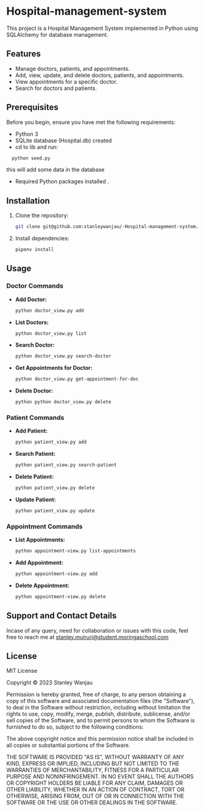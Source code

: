 # Hospital-management-system

This project is a Hospital Management System implemented in Python using SQLAlchemy for database management.

## Features

- Manage doctors, patients, and appointments.
- Add, view, update, and delete doctors, patients, and appointments.
- View appointments for a specific doctor.
- Search for doctors and patients.
  
## Prerequisites

Before you begin, ensure you have met the following requirements:

- Python 3
- SQLite database (Hospital.db) created
- cd to lib and run:
  
```bash
  python seed.py
  ```

  this will add some data in the database

- Required Python packages installed .

## Installation

1. Clone the repository:

    ```bash
    git clone git@github.com:stanleywanjau/-Hospital-management-system.git
    ```

2. Install dependencies:

    ```bash
    pipenv install
    ```

## Usage

### Doctor Commands

- **Add Doctor:**

    ```bash
    python doctor_view.py add
    ```

- **List Doctors:**

    ```bash
    python doctor_view.py list
    ```

- **Search Doctor:**

    ```bash
    python doctor_view.py search-doctor
    ```

- **Get Appointments for Doctor:**

    ```bash
    python doctor_view.py get-appointment-for-doc
    ```

- **Delete Doctor:**

    ```bash
    python python doctor_view.py delete
    ```

### Patient Commands

- **Add Patient:**

    ```bash
    python patient_view.py add
    ```

- **Search Patient:**

    ```bash
    python patient_view.py search-patient
    ```

- **Delete Patient:**

    ```bash
    python patient_view.py delete
    ```

- **Update Patient:**

    ```bash
    python patient_view.py update
    ```

### Appointment Commands

- **List Appointments:**

    ```bash
    python appointment-view.py list-appointments
    ```

- **Add Appointment:**

    ```bash
    python appointment-view.py add
    ```

- **Delete Appointment:**

    ```bash
    python appointment-view.py delete
    ```

## Support and Contact Details

Incase of any query, need for collaboration or issues with this code, feel free to reach me at
<stanley.muiruri@student.moringaschool.com>

## License

MIT License

Copyright &copy; 2023 Stanley Wanjau

Permission is hereby granted, free of charge, to any person obtaining a copy of this software and associated documentation files (the "Software"), to deal in the Software without restriction, including without limitation the rights to use, copy, modify, merge, publish, distribute, sublicense, and/or sell copies of the Software, and to permit persons to whom the Software is furnished to do so, subject to the following conditions:

The above copyright notice and this permission notice shall be included in all copies or substantial portions of the Software.

THE SOFTWARE IS PROVIDED "AS IS", WITHOUT WARRANTY OF ANY KIND, EXPRESS OR IMPLIED, INCLUDING BUT NOT LIMITED TO THE WARRANTIES OF MERCHANTABILITY, FITNESS FOR A PARTICULAR PURPOSE AND NONINFRINGEMENT. IN NO EVENT SHALL THE AUTHORS OR COPYRIGHT HOLDERS BE LIABLE FOR ANY CLAIM, DAMAGES OR OTHER LIABILITY, WHETHER IN AN ACTION OF CONTRACT, TORT OR OTHERWISE, ARISING FROM, OUT OF OR IN CONNECTION WITH THE SOFTWARE OR THE USE OR OTHER DEALINGS IN THE SOFTWARE.
